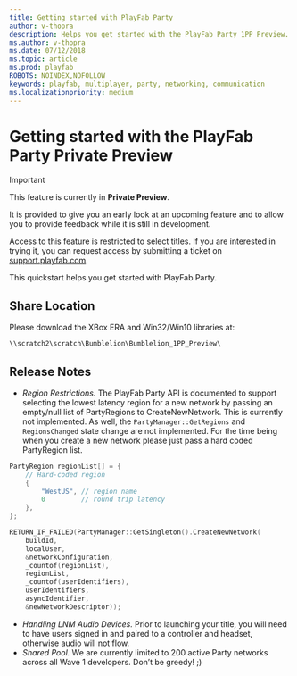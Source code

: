 ```yaml
---
title: Getting started with PlayFab Party
author: v-thopra
description: Helps you get started with the PlayFab Party 1PP Preview. (Note - PlayFab Party 1PP Preview was originally called Bumblelion)
ms.author: v-thopra
ms.date: 07/12/2018
ms.topic: article
ms.prod: playfab
ROBOTS: NOINDEX,NOFOLLOW
keywords: playfab, multiplayer, party, networking, communication
ms.localizationpriority: medium
---
```


# Getting started with the PlayFab Party Private Preview

> [!IMPORTANT]
> This feature is currently in **Private Preview**.  
>
> It is provided to give you an early look at an upcoming feature and to allow you to provide feedback while it is still in development.  
>
> Access to this feature is restricted to select titles. If you are interested in trying it, you can request access by submitting a ticket on [support.playfab.com](https://support.playfab.com/hc/en-us/requests/new).

This quickstart helps you get started with PlayFab Party.

## Share Location

Please download the XBox ERA and Win32/Win10 libraries at:

```cmd
\\scratch2\scratch\Bumblelion\Bumblelion_1PP_Preview\
```

## Release Notes

- *Region Restrictions.* The PlayFab Party API is documented to support selecting the lowest latency region for a new network by passing an empty/null list of PartyRegions to CreateNewNetwork. This is currently not implemented. As well, the `PartyManager::GetRegions` and `RegionsChanged` state change are not implemented. For the time being when you create a new network please just pass a hard coded PartyRegion list.

```cpp
PartyRegion regionList[] = {
    // Hard-coded region
    {
        "WestUS", // region name
        0         // round trip latency
    },
};

RETURN_IF_FAILED(PartyManager::GetSingleton().CreateNewNetwork(
    buildId,
    localUser,
    &networkConfiguration,
    _countof(regionList),
    regionList,
    _countof(userIdentifiers),
    userIdentifiers,
    asyncIdentifier,
    &newNetworkDescriptor));
```

- *Handling LNM Audio Devices.* Prior to launching your title, you will need to have users signed in and paired to a controller and headset, otherwise audio will not flow.
- *Shared Pool.* We are currently limited to 200 active Party networks across all Wave 1 developers. Don’t be greedy! ;)
